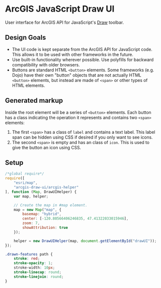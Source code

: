 ArcGIS JavaScript Draw UI
=========================

User interface for ArcGIS API for JavaScript's [Draw] toolbar.

## Design Goals ##

* The UI code is kept separate from the ArcGIS API for JavaScript code. This allows it to be used with other frameworks in the future.
* Use built-in functionality wherever possible. Use polyfills for backward compatibility with older browsers.
* Buttons are standard HTML `<button>` elements. Some frameworks (e.g. Dojo) have their own "button" objects that are not actually HTML `<button>` elements, but instead are made of `<span>` or other types of HTML elements.

## Generated markup ##

Inside the root element will be a series of `<button>` elements.  Each button has a class indicating the operation it represents and contains two `<span>` elements: 

1. The first `<span>` has a class of `label` and contains a text label. This label span can be hidden using CSS if desired if you only want to see icons.
2. The second `<span>` is empty and has an class of `icon`. This is used to give the button an icon using CSS.

## Setup ##

```javascript
/*global require*/
require([
	"esri/map",
	"arcgis-draw-ui/arcgis-helper"
], function (Map, DrawUIHelper) {
	var map, helper;

	// Create the map in #map element.
	map = new Map("map", {
		basemap: "hybrid",
		center: [-120.80566406246835, 47.41322033015946],
		zoom: 7,
		showAttribution: true
	});

	helper = new DrawUIHelper(map, document.getElementById("drawUI"));
});
```

```css
.drawn-features path {
    stroke: red;
    stroke-opacity: 1;
    stroke-width: 10px;
    stroke-linecap: round;
    stroke-linejoin: round;
}
```

[CustomEvents]:https://developer.mozilla.org/en-US/docs/Web/API/CustomEvent
[browsers that do not support CustomEvents]:https://developer.mozilla.org/en-US/docs/Web/API/CustomEvent#Browser_compatibility
[dojo/on]:https://dojotoolkit.org/reference-guide/dojo/on.html
[Draw]:https://developers.arcgis.com/javascript/jsapi/draw-amd.html